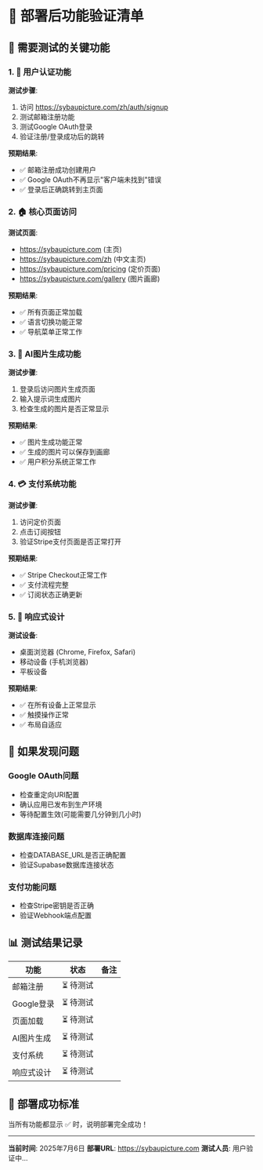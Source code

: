 # 🧪 部署后功能验证清单

## 🎯 需要测试的关键功能

### 1. 🔐 用户认证功能
**测试步骤**:
1. 访问 https://sybaupicture.com/zh/auth/signup
2. 测试邮箱注册功能
3. 测试Google OAuth登录
4. 验证注册/登录成功后的跳转

**预期结果**:
- ✅ 邮箱注册成功创建用户
- ✅ Google OAuth不再显示"客户端未找到"错误
- ✅ 登录后正确跳转到主页面

### 2. 🏠 核心页面访问
**测试页面**:
- https://sybaupicture.com (主页)
- https://sybaupicture.com/zh (中文主页)
- https://sybaupicture.com/pricing (定价页面)
- https://sybaupicture.com/gallery (图片画廊)

**预期结果**:
- ✅ 所有页面正常加载
- ✅ 语言切换功能正常
- ✅ 导航菜单正常工作

### 3. 🎨 AI图片生成功能
**测试步骤**:
1. 登录后访问图片生成页面
2. 输入提示词生成图片
3. 检查生成的图片是否正常显示

**预期结果**:
- ✅ 图片生成功能正常
- ✅ 生成的图片可以保存到画廊
- ✅ 用户积分系统正常工作

### 4. 💳 支付系统功能
**测试步骤**:
1. 访问定价页面
2. 点击订阅按钮
3. 验证Stripe支付页面是否正常打开

**预期结果**:
- ✅ Stripe Checkout正常工作
- ✅ 支付流程完整
- ✅ 订阅状态正确更新

### 5. 📱 响应式设计
**测试设备**:
- 桌面浏览器 (Chrome, Firefox, Safari)
- 移动设备 (手机浏览器)
- 平板设备

**预期结果**:
- ✅ 在所有设备上正常显示
- ✅ 触摸操作正常
- ✅ 布局自适应

## 🚨 如果发现问题

### Google OAuth问题
- 检查重定向URI配置
- 确认应用已发布到生产环境
- 等待配置生效(可能需要几分钟到几小时)

### 数据库连接问题
- 检查DATABASE_URL是否正确配置
- 验证Supabase数据库连接状态

### 支付功能问题
- 检查Stripe密钥是否正确
- 验证Webhook端点配置

## 📊 测试结果记录

| 功能 | 状态 | 备注 |
|------|------|------|
| 邮箱注册 | ⏳ 待测试 | |
| Google登录 | ⏳ 待测试 | |
| 页面加载 | ⏳ 待测试 | |
| AI图片生成 | ⏳ 待测试 | |
| 支付系统 | ⏳ 待测试 | |
| 响应式设计 | ⏳ 待测试 | |

## 🎉 部署成功标准

当所有功能都显示 ✅ 时，说明部署完全成功！

---

**当前时间**: 2025年7月6日
**部署URL**: https://sybaupicture.com
**测试人员**: 用户验证中...
